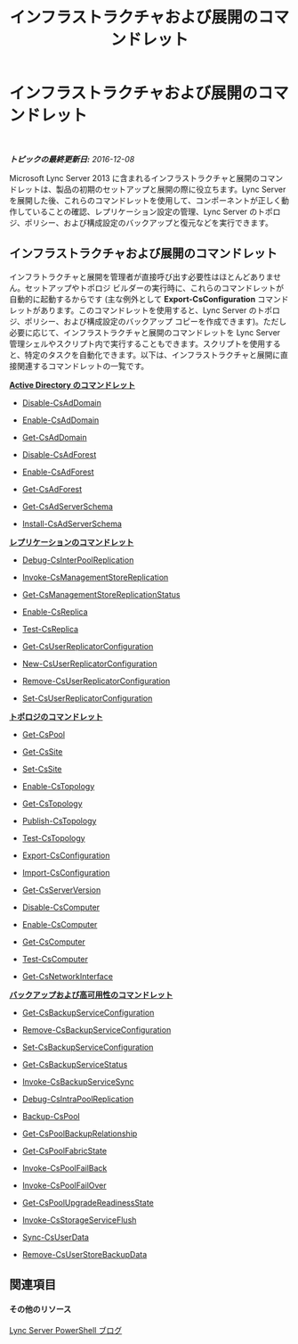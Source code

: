 ﻿---
title: インフラストラクチャおよび展開のコマンドレット
TOCTitle: インフラストラクチャおよび展開のコマンドレット
ms:assetid: 0a6e872a-9f70-4f23-a4a5-8820dbf55370
ms:mtpsurl: https://technet.microsoft.com/ja-jp/library/Gg398153(v=OCS.15)
ms:contentKeyID: 48271206
ms.date: 12/10/2016
mtps_version: v=OCS.15
ms.translationtype: HT
---

# インフラストラクチャおよび展開のコマンドレット

 

_**トピックの最終更新日:** 2016-12-08_

Microsoft Lync Server 2013 に含まれるインフラストラクチャと展開のコマンドレットは、製品の初期のセットアップと展開の際に役立ちます。Lync Server を展開した後、これらのコマンドレットを使用して、コンポーネントが正しく動作していることの確認、レプリケーション設定の管理、Lync Server のトポロジ、ポリシー、および構成設定のバックアップと復元などを実行できます。

## インフラストラクチャおよび展開のコマンドレット

インフラトラクチャと展開を管理者が直接呼び出す必要性はほとんどありません。セットアップやトポロジ ビルダーの実行時に、これらのコマンドレットが自動的に起動するからです (主な例外として **Export-CsConfiguration** コマンドレットがあります。このコマンドレットを使用すると、Lync Server のトポロジ、ポリシー、および構成設定のバックアップ コピーを作成できます)。ただし必要に応じて、インフラストラクチャと展開のコマンドレットを Lync Server 管理シェルやスクリプト内で実行することもできます。スクリプトを使用すると、特定のタスクを自動化できます。以下は、インフラストラクチャと展開に直接関連するコマンドレットの一覧です。

**[Active Directory のコマンドレット](lync-server-2013-active-directory-cmdlets.md)**

  - [Disable-CsAdDomain](disable-csaddomain.md)

  - [Enable-CsAdDomain](enable-csaddomain.md)

  - [Get-CsAdDomain](get-csaddomain.md)

  - [Disable-CsAdForest](disable-csadforest.md)

  - [Enable-CsAdForest](enable-csadforest.md)

  - [Get-CsAdForest](get-csadforest.md)

  - [Get-CsAdServerSchema](get-csadserverschema.md)

  - [Install-CsAdServerSchema](install-csadserverschema.md)

**[レプリケーションのコマンドレット](lync-server-2013-replication-cmdlets.md)**

  - [Debug-CsInterPoolReplication](debug-csinterpoolreplication.md)

  - [Invoke-CsManagementStoreReplication](invoke-csmanagementstorereplication.md)

  - [Get-CsManagementStoreReplicationStatus](get-csmanagementstorereplicationstatus.md)

  - [Enable-CsReplica](enable-csreplica.md)

  - [Test-CsReplica](test-csreplica.md)

  - [Get-CsUserReplicatorConfiguration](get-csuserreplicatorconfiguration.md)

  - [New-CsUserReplicatorConfiguration](new-csuserreplicatorconfiguration.md)

  - [Remove-CsUserReplicatorConfiguration](remove-csuserreplicatorconfiguration.md)

  - [Set-CsUserReplicatorConfiguration](set-csuserreplicatorconfiguration.md)

**[トポロジのコマンドレット](lync-server-2013-topology-cmdlets.md)**

  - [Get-CsPool](get-cspool.md)

  - [Get-CsSite](get-cssite.md)

  - [Set-CsSite](set-cssite.md)

  - [Enable-CsTopology](enable-cstopology.md)

  - [Get-CsTopology](get-cstopology.md)

  - [Publish-CsTopology](publish-cstopology.md)

  - [Test-CsTopology](test-cstopology.md)

  - [Export-CsConfiguration](export-csconfiguration.md)

  - [Import-CsConfiguration](import-csconfiguration.md)

  - [Get-CsServerVersion](get-csserverversion.md)

  - [Disable-CsComputer](disable-cscomputer.md)

  - [Enable-CsComputer](enable-cscomputer.md)

  - [Get-CsComputer](get-cscomputer.md)

  - [Test-CsComputer](test-cscomputer.md)

  - [Get-CsNetworkInterface](get-csnetworkinterface.md)

**[バックアップおよび高可用性のコマンドレット](lync-server-2013-backup-and-high-availability-cmdlets.md)**

  - [Get-CsBackupServiceConfiguration](get-csbackupserviceconfiguration.md)

  - [Remove-CsBackupServiceConfiguration](remove-csbackupserviceconfiguration.md)

  - [Set-CsBackupServiceConfiguration](set-csbackupserviceconfiguration.md)

  - [Get-CsBackupServiceStatus](get-csbackupservicestatus.md)

  - [Invoke-CsBackupServiceSync](invoke-csbackupservicesync.md)

  - [Debug-CsIntraPoolReplication](debug-csintrapoolreplication.md)

  - [Backup-CsPool](backup-cspool.md)

  - [Get-CsPoolBackupRelationship](get-cspoolbackuprelationship.md)

  - [Get-CsPoolFabricState](get-cspoolfabricstate.md)

  - [Invoke-CsPoolFailBack](invoke-cspoolfailback.md)

  - [Invoke-CsPoolFailOver](invoke-cspoolfailover.md)

  - [Get-CsPoolUpgradeReadinessState](get-cspoolupgradereadinessstate.md)

  - [Invoke-CsStorageServiceFlush](invoke-csstorageserviceflush.md)

  - [Sync-CsUserData](sync-csuserdata.md)

  - [Remove-CsUserStoreBackupData](remove-csuserstorebackupdata.md)

## 関連項目

#### その他のリソース

[Lync Server PowerShell ブログ](http://go.microsoft.com/fwlink/?linkid=203150%26clcid=0x411)

